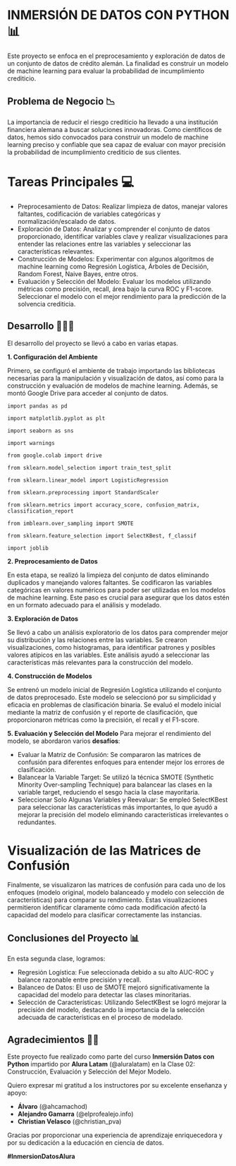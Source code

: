
# INMERSIÓN DE DATOS CON PYTHON 📊

Este proyecto se enfoca en el preprocesamiento y exploración de datos de un conjunto de datos de crédito alemán. La finalidad es construir un modelo de machine learning para evaluar la probabilidad de incumplimiento crediticio.



## Problema de Negocio 📉

La importancia de reducir el riesgo crediticio ha llevado a una institución financiera alemana a buscar soluciones innovadoras. Como científicos de datos, hemos sido convocados para construir un modelo de machine learning preciso y confiable que sea capaz de evaluar con mayor precisión la probabilidad de incumplimiento crediticio de sus clientes.
# Tareas Principales 💻

- Preprocesamiento de Datos: Realizar limpieza de datos, manejar valores faltantes, codificación de variables categóricas y normalización/escalado de datos.
- Exploración de Datos: Analizar y comprender el conjunto de datos proporcionado, identificar variables clave y realizar visualizaciones para entender las relaciones entre las variables y seleccionar las características relevantes.
- Construcción de Modelos: Experimentar con algunos algoritmos de machine learning como Regresión Logística, Árboles de Decisión, Random Forest, Naive Bayes, entre otros.
- Evaluación y Selección del Modelo: Evaluar los modelos utilizando métricas como precisión, recall, área bajo la curva ROC y F1-score. Seleccionar el modelo con el mejor rendimiento para la predicción de la solvencia crediticia.
## Desarrollo 👩🏻‍💻

El desarrollo del proyecto se llevó a cabo en varias etapas. 

**1. Configuración del Ambiente**

Primero, se configuró el ambiente de trabajo importando las bibliotecas necesarias para la manipulación y visualización de datos, así como para la construcción y evaluación de modelos de machine learning. Además, se montó Google Drive para acceder al conjunto de datos.

```import pandas as pd```

```import matplotlib.pyplot as plt```

```import seaborn as sns```

```import warnings```

```from google.colab import drive```

```from sklearn.model_selection import train_test_split```

```from sklearn.linear_model import LogisticRegression```

```from sklearn.preprocessing import StandardScaler```

```from sklearn.metrics import accuracy_score, confusion_matrix, classification_report```

```from imblearn.over_sampling import SMOTE```

```from sklearn.feature_selection import SelectKBest, f_classif```

```import joblib```

**2. Preprocesamiento de Datos**

En esta etapa, se realizó la limpieza del conjunto de datos eliminando duplicados y manejando valores faltantes. Se codificaron las variables categóricas en valores numéricos para poder ser utilizadas en los modelos de machine learning. Este paso es crucial para asegurar que los datos estén en un formato adecuado para el análisis y modelado.

**3. Exploración de Datos**

Se llevó a cabo un análisis exploratorio de los datos para comprender mejor su distribución y las relaciones entre las variables. Se crearon visualizaciones, como histogramas, para identificar patrones y posibles valores atípicos en las variables. Este análisis ayudó a seleccionar las características más relevantes para la construcción del modelo.

**4. Construcción de Modelos**

Se entrenó un modelo inicial de Regresión Logística utilizando el conjunto de datos preprocesado. Este modelo se seleccionó por su simplicidad y eficacia en problemas de clasificación binaria. Se evaluó el modelo inicial mediante la matriz de confusión y el reporte de clasificación, que proporcionaron métricas como la precisión, el recall y el F1-score.

**5. Evaluación y Selección del Modelo**
Para mejorar el rendimiento del modelo, se abordaron varios **desafíos**:

- Evaluar la Matriz de Confusión: Se compararon las matrices de confusión para diferentes enfoques para entender mejor los errores de clasificación.
- Balancear la Variable Target: Se utilizó la técnica SMOTE (Synthetic Minority Over-sampling Technique) para balancear las clases en la variable target, reduciendo el sesgo hacia la clase mayoritaria.
- Seleccionar Solo Algunas Variables y Reevaluar: Se empleó SelectKBest para seleccionar las características más importantes, lo que ayudó a mejorar la precisión del modelo eliminando características irrelevantes o redundantes.

# Visualización de las Matrices de Confusión

Finalmente, se visualizaron las matrices de confusión para cada uno de los enfoques (modelo original, modelo balanceado y modelo con selección de características) para comparar su rendimiento. Estas visualizaciones permitieron identificar claramente cómo cada modificación afectó la capacidad del modelo para clasificar correctamente las instancias.

## Conclusiones del Proyecto 📊

En esta segunda clase, logramos:

- Regresión Logística: Fue seleccionada debido a su alto AUC-ROC y balance razonable entre precisión y recall.
- Balanceo de Datos: El uso de SMOTE mejoró significativamente la capacidad del modelo para detectar las clases minoritarias.
- Selección de Características: Utilizando SelectKBest se logró mejorar la precisión del modelo, destacando la importancia de la selección adecuada de características en el proceso de modelado.


## Agradecimientos 👏🏻

Este proyecto fue realizado como parte del curso **Inmersión Datos con Python** impartido por **Alura Latam** (@aluralatam) en la Clase 02: Construcción, Evaluación y Selección del Mejor Modelo.

Quiero expresar mi gratitud a los instructores por su excelente enseñanza y apoyo:

- **Álvaro** (@ahcamachod)
- **Alejandro Gamarra** (@elprofealejo.info)
- **Christian Velasco** (@christian_pva)

Gracias por proporcionar una experiencia de aprendizaje enriquecedora y por su dedicación a la educación en ciencia de datos.

**#InmersionDatosAlura**
